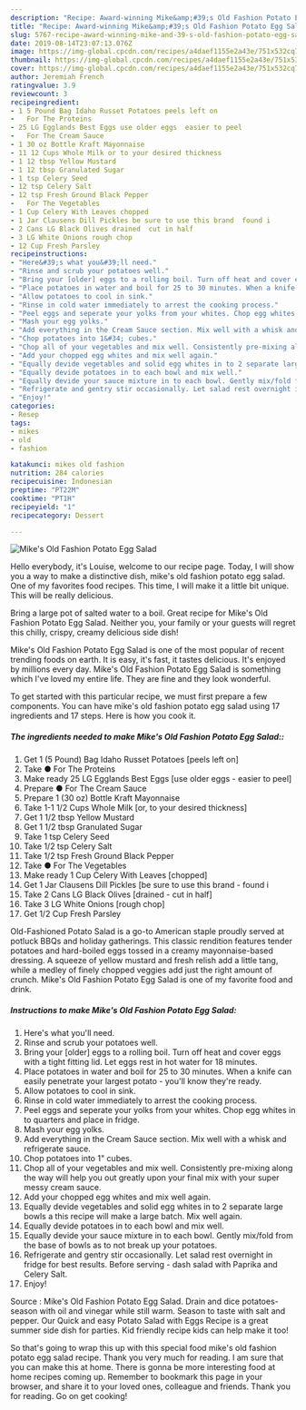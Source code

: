 ```yaml
---
description: "Recipe: Award-winning Mike&amp;#39;s Old Fashion Potato Egg Salad"
title: "Recipe: Award-winning Mike&amp;#39;s Old Fashion Potato Egg Salad"
slug: 5767-recipe-award-winning-mike-and-39-s-old-fashion-potato-egg-salad
date: 2019-08-14T23:07:13.076Z
image: https://img-global.cpcdn.com/recipes/a4daef1155e2a43e/751x532cq70/mikes-old-fashion-potato-egg-salad-recipe-main-photo.jpg
thumbnail: https://img-global.cpcdn.com/recipes/a4daef1155e2a43e/751x532cq70/mikes-old-fashion-potato-egg-salad-recipe-main-photo.jpg
cover: https://img-global.cpcdn.com/recipes/a4daef1155e2a43e/751x532cq70/mikes-old-fashion-potato-egg-salad-recipe-main-photo.jpg
author: Jeremiah French
ratingvalue: 3.9
reviewcount: 3
recipeingredient:
- 1 5 Pound Bag Idaho Russet Potatoes peels left on
-   For The Proteins
- 25 LG Egglands Best Eggs use older eggs  easier to peel
-   For The Cream Sauce
- 1 30 oz Bottle Kraft Mayonnaise
- 11 12 Cups Whole Milk or to your desired thickness
- 1 12 tbsp Yellow Mustard
- 1 12 tbsp Granulated Sugar
- 1 tsp Celery Seed
- 12 tsp Celery Salt
- 12 tsp Fresh Ground Black Pepper
-   For The Vegetables
- 1 Cup Celery With Leaves chopped
- 1 Jar Clausens Dill Pickles be sure to use this brand  found i
- 2 Cans LG Black Olives drained  cut in half
- 3 LG White Onions rough chop
- 12 Cup Fresh Parsley
recipeinstructions:
- "Here&#39;s what you&#39;ll need."
- "Rinse and scrub your potatoes well."
- "Bring your [older] eggs to a rolling boil. Turn off heat and cover eggs with a tight fitting lid. Let eggs rest in hot water for 18 minutes."
- "Place potatoes in water and boil for 25 to 30 minutes. When a knife can easily penetrate your largest potato - you&#39;ll know they&#39;re ready."
- "Allow potatoes to cool in sink."
- "Rinse in cold water immediately to arrest the cooking process."
- "Peel eggs and seperate your yolks from your whites. Chop egg whites in to quarters and place in fridge."
- "Mash your egg yolks."
- "Add everything in the Cream Sauce section. Mix well with a whisk and refrigerate sauce."
- "Chop potatoes into 1&#34; cubes."
- "Chop all of your vegetables and mix well. Consistently pre-mixing along the way will help you out greatly upon your final mix with your super messy cream sauce."
- "Add your chopped egg whites and mix well again."
- "Equally devide vegetables and solid egg whites in to 2 separate large bowls a this recipe will make a large batch. Mix well again."
- "Equally devide potatoes in to each bowl and mix well."
- "Equally devide your sauce mixture in to each bowl. Gently mix/fold from the base of bowls as to not break up your potatoes."
- "Refrigerate and gentry stir occasionally. Let salad rest overnight in fridge for best results. Before serving - dash salad with Paprika and Celery Salt."
- "Enjoy!"
categories:
- Resep
tags:
- mikes
- old
- fashion

katakunci: mikes old fashion
nutrition: 284 calories
recipecuisine: Indonesian
preptime: "PT22M"
cooktime: "PT1H"
recipeyield: "1"
recipecategory: Dessert

---
```



![Mike&#39;s Old Fashion Potato Egg Salad](https://img-global.cpcdn.com/recipes/a4daef1155e2a43e/751x532cq70/mikes-old-fashion-potato-egg-salad-recipe-main-photo.jpg)

Hello everybody, it's Louise, welcome to our recipe page. Today, I will show you a way to make a distinctive dish, mike&#39;s old fashion potato egg salad. One of my favorites food recipes. This time, I will make it a little bit unique. This will be really delicious.

Bring a large pot of salted water to a boil. Great recipe for Mike&#39;s Old Fashion Potato Egg Salad. Neither you, your family or your guests will regret this chilly, crispy, creamy delicious side dish!

Mike&#39;s Old Fashion Potato Egg Salad is one of the most popular of recent trending foods on earth. It is easy, it's fast, it tastes delicious. It's enjoyed by millions every day. Mike&#39;s Old Fashion Potato Egg Salad is something which I've loved my entire life. They are fine and they look wonderful.


To get started with this particular recipe, we must first prepare a few components. You can have mike&#39;s old fashion potato egg salad using 17 ingredients and 17 steps. Here is how you cook it.

##### The ingredients needed to make Mike&#39;s Old Fashion Potato Egg Salad::

1. Get 1 (5 Pound) Bag Idaho Russet Potatoes [peels left on]
1. Take  ● For The Proteins
1. Make ready 25 LG Egglands Best Eggs [use older eggs - easier to peel]
1. Prepare  ● For The Cream Sauce
1. Prepare 1 (30 oz) Bottle Kraft Mayonnaise
1. Take 1-1 1/2 Cups Whole Milk [or, to your desired thickness]
1. Get 1 1/2 tbsp Yellow Mustard
1. Get 1 1/2 tbsp Granulated Sugar
1. Take 1 tsp Celery Seed
1. Take 1/2 tsp Celery Salt
1. Take 1/2 tsp Fresh Ground Black Pepper
1. Take  ● For The Vegetables
1. Make ready 1 Cup Celery With Leaves [chopped]
1. Get 1 Jar Clausens Dill Pickles [be sure to use this brand - found i
1. Take 2 Cans LG Black Olives [drained - cut in half]
1. Take 3 LG White Onions [rough chop]
1. Get 1/2 Cup Fresh Parsley


Old-Fashioned Potato Salad is a go-to American staple proudly served at potluck BBQs and holiday gatherings. This classic rendition features tender potatoes and hard-boiled eggs tossed in a creamy mayonnaise-based dressing. A squeeze of yellow mustard and fresh relish add a little tang, while a medley of finely chopped veggies add just the right amount of crunch. Mike&#39;s Old Fashion Potato Egg Salad is one of my favorite food and drink. 

##### Instructions to make Mike&#39;s Old Fashion Potato Egg Salad:

1. Here&#39;s what you&#39;ll need.
1. Rinse and scrub your potatoes well.
1. Bring your [older] eggs to a rolling boil. Turn off heat and cover eggs with a tight fitting lid. Let eggs rest in hot water for 18 minutes.
1. Place potatoes in water and boil for 25 to 30 minutes. When a knife can easily penetrate your largest potato - you&#39;ll know they&#39;re ready.
1. Allow potatoes to cool in sink.
1. Rinse in cold water immediately to arrest the cooking process.
1. Peel eggs and seperate your yolks from your whites. Chop egg whites in to quarters and place in fridge.
1. Mash your egg yolks.
1. Add everything in the Cream Sauce section. Mix well with a whisk and refrigerate sauce.
1. Chop potatoes into 1&#34; cubes.
1. Chop all of your vegetables and mix well. Consistently pre-mixing along the way will help you out greatly upon your final mix with your super messy cream sauce.
1. Add your chopped egg whites and mix well again.
1. Equally devide vegetables and solid egg whites in to 2 separate large bowls a this recipe will make a large batch. Mix well again.
1. Equally devide potatoes in to each bowl and mix well.
1. Equally devide your sauce mixture in to each bowl. Gently mix/fold from the base of bowls as to not break up your potatoes.
1. Refrigerate and gentry stir occasionally. Let salad rest overnight in fridge for best results. Before serving - dash salad with Paprika and Celery Salt.
1. Enjoy!


Source : Mike&#39;s Old Fashion Potato Egg Salad. Drain and dice potatoes- season with oil and vinegar while still warm. Season to taste with salt and pepper. Our Quick and easy Potato Salad with Eggs Recipe is a great summer side dish for parties. Kid friendly recipe kids can help make it too! 

So that's going to wrap this up with this special food mike&#39;s old fashion potato egg salad recipe. Thank you very much for reading. I am sure that you can make this at home. There is gonna be more interesting food at home recipes coming up. Remember to bookmark this page in your browser, and share it to your loved ones, colleague and friends. Thank you for reading. Go on get cooking!
